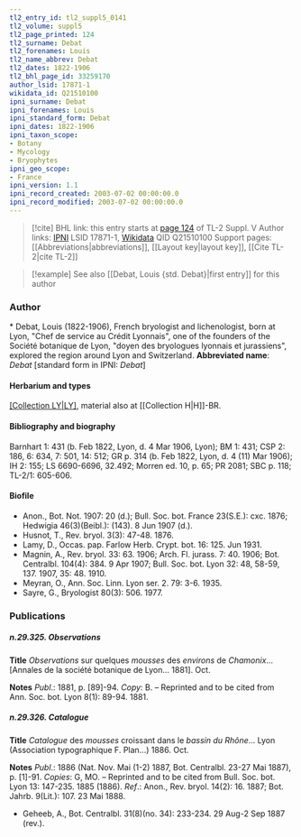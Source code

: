 ```yaml
---
tl2_entry_id: tl2_suppl5_0141
tl2_volume: suppl5
tl2_page_printed: 124
tl2_surname: Debat
tl2_forenames: Louis
tl2_name_abbrev: Debat
tl2_dates: 1822-1906
tl2_bhl_page_id: 33259170
author_lsid: 17871-1
wikidata_id: Q21510100
ipni_surname: Debat
ipni_forenames: Louis
ipni_standard_form: Debat
ipni_dates: 1822-1906
ipni_taxon_scope: 
- Botany
- Mycology
- Bryophytes
ipni_geo_scope: 
- France
ipni_version: 1.1
ipni_record_created: 2003-07-02 00:00:00.0
ipni_record_modified: 2003-07-02 00:00:00.0
---
```


> [!cite] BHL link: this entry starts at [page 124](https://www.biodiversitylibrary.org/page/33259170) of TL-2 Suppl. V
> Author links: [IPNI](https://www.ipni.org/a/17871-1) LSID 17871-1, [Wikidata](https://www.wikidata.org/wiki/Q21510100) QID Q21510100
> Support pages: [[Abbreviations|abbreviations]], [[Layout key|layout key]], [[Cite TL-2|cite TL-2]]

> [!example] See also [[Debat, Louis {std. Debat}|first entry]] for this author

### Author

\* Debat, Louis (1822-1906), French bryologist and lichenologist, born at Lyon, "Chef de service au Crédit Lyonnais", one of the founders of the Société botanique de Lyon, "doyen des bryologues lyonnais et jurassiens", explored the region around Lyon and Switzerland. 
**Abbreviated name**: *Debat* \[standard form in IPNI: *Debat*\]

#### Herbarium and types

[[Collection LY|LY]](?), material also at [[Collection H|H]]-BR.

#### Bibliography and biography

Barnhart 1: 431 (b. Feb 1822, Lyon, d. 4 Mar 1906, Lyon); BM 1: 431; CSP 2: 186, 6: 634, 7: 501, 14: 512; GR p. 314 (b. Feb 1822, Lyon, d. 4 (11) Mar 1906); IH 2: 155; LS 6690-6696, 32.492; Morren ed. 10, p. 65; PR 2081; SBC p. 118; TL-2/1: 605-606.

#### Biofile

- Anon., Bot. Not. 1907: 20 (d.); Bull. Soc. bot. France 23(S.E.): cxc. 1876; Hedwigia 46(3)(Beibl.): (143). 8 Jun 1907 (d.).
- Husnot, T., Rev. bryol. 3(3): 47-48. 1876.
- Lamy, D., Occas. pap. Farlow Herb. Crypt. bot. 16: 125. Jun 1931.
- Magnin, A., Rev. bryol. 33: 63. 1906; Arch. Fl. jurass. 7: 40. 1906; Bot. Centralbl. 104(4): 384. 9 Apr 1907; Bull. Soc. bot. Lyon 32: 48, 58-59, 137. 1907, 35: 48. 1910.
- Meyran, O., Ann. Soc. Linn. Lyon ser. 2. 79: 3-6. 1935.
- Sayre, G., Bryologist 80(3): 506. 1977.

### Publications

##### n.29.325. Observations

**Title**
*Observations* sur quelques *mousses* des *environs* de *Chamonix*... \[Annales de la société botanique de Lyon... 1881\]. Oct.

**Notes**
*Publ*.: 1881, p. \[89\]-94. *Copy*: B. – Reprinted and to be cited from Ann. Soc. bot. Lyon 8(1): 89-94. 1881.

##### n.29.326. Catalogue

**Title**
*Catalogue* des *mousses* croissant dans le *bassin du Rhône*... Lyon (Association typographique F. Plan...) 1886. Oct.

**Notes**
*Publ*.: 1886 (Nat. Nov. Mai (1-2) 1887, Bot. Centralbl. 23-27 Mai 1887), p. \[1\]-91. *Copies*: G, MO. – Reprinted and to be cited from Bull. Soc. bot. Lyon 13: 147-235. 1885 (1886).
*Ref*.: Anon., Rev. bryol. 14(2): 16. 1887; Bot. Jahrb. 9(Lit.): 107. 23 Mai 1888.
- Geheeb, A., Bot. Centralbl. 31(8)(no. 34): 233-234. 29 Aug-2 Sep 1887 (rev.).

